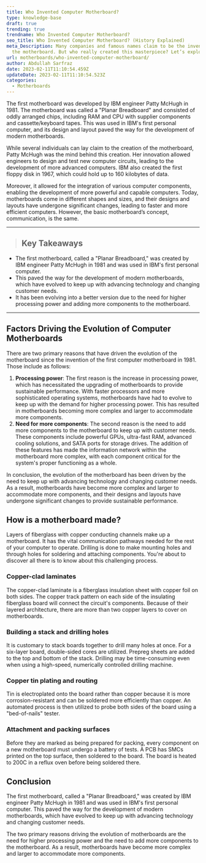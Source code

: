 ```yaml
---
title: Who Invented Computer Motherboard?
type: knowledge-base
draft: true
trending: true
trendname: Who Invented Computer Motherboard?
seo_title: Who Invented Computer Motherboard? (History Explained)
meta_Description: Many companies and famous names claim to be the inventor of
  the motherboard. But who really created this masterpiece? Let’s explore!
url: motherboards/who-invented-computer-motherboard/
author: Abdullah Sarfraz
date: 2023-02-11T11:10:54.459Z
updateDate: 2023-02-11T11:10:54.523Z
categories:
  - Motherboards
---
```

The first motherboard was developed by IBM engineer Patty McHugh in 1981. The motherboard was called a "Planar Breadboard" and consisted of oddly arranged chips, including RAM and CPU with supplier components and cassette/keyboard tapes. This was used in IBM's first personal computer, and its design and layout paved the way for the development of modern motherboards.

While several individuals can lay claim to the creation of the motherboard, Patty McHugh was the mind behind this creation. Her innovation allowed engineers to design and test new computer circuits, leading to the development of more advanced computers. IBM also created the first floppy disk in 1967, which could hold up to 160 kilobytes of data.

Moreover, it allowed for the integration of various computer components, enabling the development of more powerful and capable computers. Today, motherboards come in different shapes and sizes, and their designs and layouts have undergone significant changes, leading to faster and more efficient computers. However, the basic motherboard’s concept, communication, is the same.

- - -

> ## Key Takeaways

* The first motherboard, called a "Planar Breadboard," was created by IBM engineer Patty McHugh in 1981 and was used in IBM's first personal computer. 
* This paved the way for the development of modern motherboards, which have evolved to keep up with advancing technology and changing customer needs. 
* It has been evolving into a better version due to the need for higher processing power and adding more components to the motherboard.

- - -

## Factors Driving the Evolution of Computer Motherboards

There are two primary reasons that have driven the evolution of the motherboard since the invention of the first computer motherboard in 1981. Those include as follows:

1. **Processing power**: The first reason is the increase in processing power, which has necessitated the upgrading of motherboards to provide sustainable performance. With faster processors and more sophisticated operating systems, motherboards have had to evolve to keep up with the demand for higher processing power. This has resulted in motherboards becoming more complex and larger to accommodate more components.
2. **Need for more components**: The second reason is the need to add more components to the motherboard to keep up with customer needs. These components include powerful GPUs, ultra-fast RAM, advanced cooling solutions, and SATA ports for storage drives. The addition of these features has made the information network within the motherboard more complex, with each component critical for the system's proper functioning as a whole.

In conclusion, the evolution of the motherboard has been driven by the need to keep up with advancing technology and changing customer needs. As a result, motherboards have become more complex and larger to accommodate more components, and their designs and layouts have undergone significant changes to provide sustainable performance. 

## How is a motherboard made?

Layers of fiberglass with copper conducting channels make up a motherboard. It has the vital communication pathways needed for the rest of your computer to operate. Drilling is done to make mounting holes and through holes for soldering and attaching components. You're about to discover all there is to know about this challenging process.

### Copper-clad laminates

The copper-clad laminate is a fiberglass insulation sheet with copper foil on both sides. The copper track pattern on each side of the insulating fiberglass board will connect the circuit's components. Because of their layered architecture, there are more than two copper layers to cover on motherboards.

### Building a stack and drilling holes

It is customary to stack boards together to drill many holes at once. For a six-layer board, double-sided cores are utilized. Prepreg sheets are added to the top and bottom of the stack. Drilling may be time-consuming even when using a high-speed, numerically controlled drilling machine.

### Copper tin plating and routing

Tin is electroplated onto the board rather than copper because it is more corrosion-resistant and can be soldered more efficiently than copper. An automated process is then utilized to probe both sides of the board using a "bed-of-nails" tester.

### Attachment and packing surfaces

Before they are marked as being prepared for packing, every component on a new motherboard must undergo a battery of tests. A PCB has SMCs printed on the top surface, then soldered to the board. The board is heated to 200C in a reflux oven before being soldered there.

## Conclusion

The first motherboard, called a "Planar Breadboard," was created by IBM engineer Patty McHugh in 1981 and was used in IBM's first personal computer. This paved the way for the development of modern motherboards, which have evolved to keep up with advancing technology and changing customer needs.

The two primary reasons driving the evolution of motherboards are the need for higher processing power and the need to add more components to the motherboard. As a result, motherboards have become more complex and larger to accommodate more components.